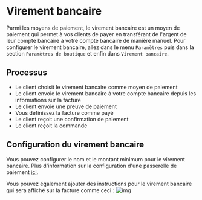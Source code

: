 # Virement bancaire
Parmi les moyens de paiement, le virement bancaire est un moyen de paiement qui permet à vos clients de payer en transférant de l'argent de leur compte bancaire à votre compte bancaire de manière manuel.
Pour configurer le virement bancaire, allez dans le menu `Paramètres` puis dans la section `Paramètres de boutique` et enfin dans `Virement bancaire`.
## Processus
- Le client choisit le virement bancaire comme moyen de paiement
- Le client envoie le virement bancaire à votre compte bancaire depuis les informations sur la facture
- Le client envoie une preuve de paiement
- Vous définissez la facture comme payé
- Le client reçoit une confirmation de paiement
- Le client reçoit la commande
## Configuration du virement bancaire
Vous pouvez configurer le nom et le montant minimum pour le virement bancaire.
Plus d'information sur la configuration d'une passerelle de paiement [ici](./).

Vous pouvez également ajouter des instructions pour le virement bancaire qui sera affiché sur la facture comme ceci : 
![img](/img/next_gen/settings/store/payment_gateways/bank_transfert/bank_transfert.png)

